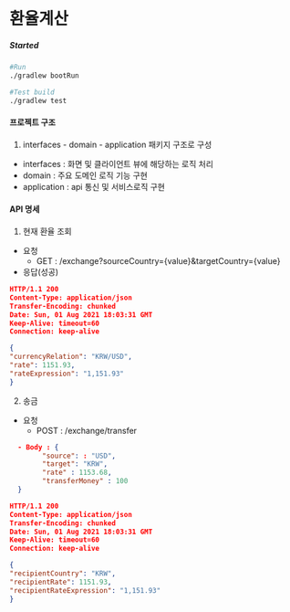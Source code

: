 # 환율계산

##### Started
``` bash
#Run
./gradlew bootRun

#Test build 
./gradlew test
```

#### 프로젝트 구조
1. interfaces - domain - application 패키지 구조로 구성  
 - interfaces : 화면 및 클라이언트 뷰에 해당하는 로직 처리  
 - domain : 주요 도메인 로직 기능 구현  
 - application : api 통신 및 서비스로직 구현 


#### API 명세

1. 현재 환율 조회
-  요청
    - GET : /exchange?sourceCountry={value}&targetCountry={value}
- 응답(성공)
 ```json
HTTP/1.1 200
Content-Type: application/json
Transfer-Encoding: chunked
Date: Sun, 01 Aug 2021 18:03:31 GMT
Keep-Alive: timeout=60
Connection: keep-alive

{
"currencyRelation": "KRW/USD",
"rate": 1151.93,
"rateExpression": "1,151.93"
}
```

2. 송금
-  요청
   - POST : /exchange/transfer
 ```json
   - Body : {  
         "source": : "USD",    
         "target": "KRW",
         "rate" : 1153.68,
         "transferMoney" : 100
   }
```

 ```json
HTTP/1.1 200
Content-Type: application/json
Transfer-Encoding: chunked
Date: Sun, 01 Aug 2021 18:03:31 GMT
Keep-Alive: timeout=60
Connection: keep-alive

{
"recipientCountry": "KRW",
"recipientRate": 1151.93,
"recipientRateExpression": "1,151.93"
}
```
